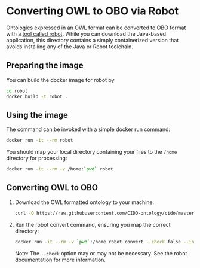 # Converting OWL to OBO via Robot

Ontologies expressed in an OWL format can be converted to OBO format with
a [tool called robot](http://robot.obolibrary.org/convert). While you can
download the Java-based application, this directory contains a simply
containerized version that avoids installing any of the Java or Robot
toolchain.

## Preparing the image

You can build the docker image for robot by
```sh
cd robot
docker build -t robot .
```

## Using the image

The command can be invoked with a simple docker run command:

```sh
docker run -it --rm robot
```

You should map your local directory containing your files to the `/home`
directory for processing:

```sh
docker run -it --rm -v /home:`pwd` robot
```

## Converting OWL to OBO

1. Download the OWL formatted ontology to your machine:

    ```sh
    curl -O https://raw.githubusercontent.com/CIDO-ontology/cido/master/src/ontology/cido.owl
    ```

1. Run the robot convert command, ensuring you map the correct directory:

    ```sh
    docker run -it --rm -v `pwd`:/home robot convert --check false --input cido.owl --output cido.obo
    ```

    Note: The `--check` option may or may not be necessary. See the robot documentation for more information.
